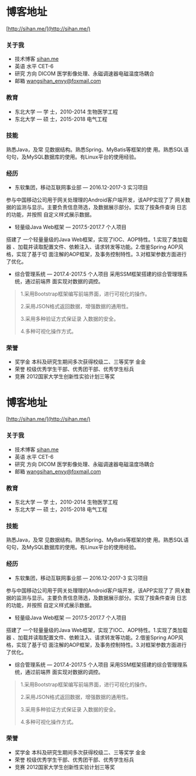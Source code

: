 # 博客地址
[http://sihan.me/](http://sihan.me/)


### 关于我			
* 技术博客 [sihan.me](http://sihan.me/)		
* 英语 水平 CET-6			
* 研究 方向 DICOM	医学影像处理、永磁调速器电磁温度场耦合
* 邮箱 [wangsihan_envy@foxmail.com](wangsihan_envy@foxmail.com)


### 教育

* 东北大学 — 学 士，2010-2014  生物医学工程
* 东北大学 — 硕 士，2015-2018 电气工程

### 技能

熟悉Java，及常 见数据结构。熟悉Spring、MyBatis等框架的使 用。熟悉SQL语句句，及MySQL数据库的使用。有Linux平台的使用经验。

### 经历

* 东软集团，移动互联网事业部 — 2016.12-2017-3	实习项目

参与中国移动公司用于网关处理理的Android客户端开发，该APP实现了了 网关数据的监测与显示。主要负责信息筛选，及数据展示部分。实现了按条件查询 日志的功能，并按照 自定义样式展示数据。

* 轻量级Java Web框架 — 2017.5-2017.7	个人项目

搭建了 一个轻量量级的Java Web框架，实现了IOC、AOP特性。1.实现了类加载器 、加载并读取配置文件、依赖注入、请求转发等功能。2.借鉴Spring AOP风格，实现了基于切 面注解的AOP框架，及事务控制特性。3.对框架参数方面进行了优化。

* 综合管理系统 — 2017.4-2017.5	个人项目
采用SSM框架搭建的综合管理理系统，通过前端界 面实现对数据的调控。

>1.采用Bootstrap框架编写前端界面，进行可视化的操作。
>	
>2.采用JSON格式返回数据，增强数据的通用性。	
>
>3.采用多种验证方式保证录 入数据的安全。	
>
>4.多种可视化操作方式。	
>

### 荣誉	

* 奖学金	本科及研究生期间多次获得校级二、三等奖学 金金
* 荣誉	校级优秀学生干部、优秀团干部、优秀学生标兵
* 竞赛 2012国家大学生创新性实验计划三等奖	


# 博客地址
[http://sihan.me/](http://sihan.me/)


### 关于我			
* 技术博客 [sihan.me](http://sihan.me/)		
* 英语 水平 CET-6			
* 研究 方向 DICOM	医学影像处理、永磁调速器电磁温度场耦合
* 邮箱 [wangsihan_envy@foxmail.com](wangsihan_envy@foxmail.com)


### 教育

* 东北大学 — 学 士，2010-2014  生物医学工程
* 东北大学 — 硕 士，2015-2018 电气工程

### 技能

熟悉Java，及常 见数据结构。熟悉Spring、MyBatis等框架的使 用。熟悉SQL语句句，及MySQL数据库的使用。有Linux平台的使用经验。

### 经历

* 东软集团，移动互联网事业部 — 2016.12-2017-3	实习项目

参与中国移动公司用于网关处理理的Android客户端开发，该APP实现了了 网关数据的监测与显示。主要负责信息筛选，及数据展示部分。实现了按条件查询 日志的功能，并按照 自定义样式展示数据。

* 轻量级Java Web框架 — 2017.5-2017.7	个人项目

搭建了 一个轻量量级的Java Web框架，实现了IOC、AOP特性。1.实现了类加载器 、加载并读取配置文件、依赖注入、请求转发等功能。2.借鉴Spring AOP风格，实现了基于切 面注解的AOP框架，及事务控制特性。3.对框架参数方面进行了优化。

* 综合管理系统 — 2017.4-2017.5	个人项目
采用SSM框架搭建的综合管理理系统，通过前端界 面实现对数据的调控。

>1.采用Bootstrap框架编写前端界面，进行可视化的操作。
>	
>2.采用JSON格式返回数据，增强数据的通用性。	
>
>3.采用多种验证方式保证录 入数据的安全。	
>
>4.多种可视化操作方式。	
>

### 荣誉	

* 奖学金	本科及研究生期间多次获得校级二、三等奖学 金金
* 荣誉	校级优秀学生干部、优秀团干部、优秀学生标兵
* 竞赛 2012国家大学生创新性实验计划三等奖	


